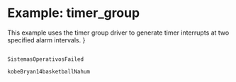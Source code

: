 # Example: timer_group

This example uses the timer group driver to generate timer interrupts at two specified alarm intervals.
}

```

SistemasOperativosFailed

kobeBryan14basketballNahum
